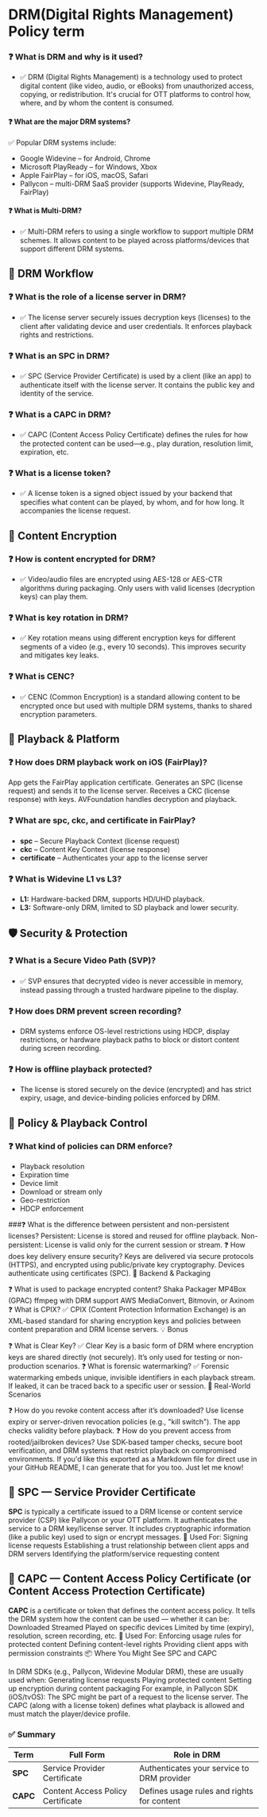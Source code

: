 # DRM(Digital Rights Management) Policy term

### ❓ What is DRM and why is it used?
- ✅ DRM (Digital Rights Management) is a technology used to protect digital content (like video, audio, or eBooks) from unauthorized access, copying, or redistribution. It's crucial for OTT platforms to control how, where, and by whom the content is consumed.

#### ❓ What are the major DRM systems?
✅ Popular DRM systems include:
- Google Widevine – for Android, Chrome
- Microsoft PlayReady – for Windows, Xbox
- Apple FairPlay – for iOS, macOS, Safari
- Pallycon – multi-DRM SaaS provider (supports Widevine, PlayReady, FairPlay)

#### ❓ What is Multi-DRM?
- ✅ Multi-DRM refers to using a single workflow to support multiple DRM schemes. It allows content to be played across platforms/devices that support different DRM systems.

## 🔐 DRM Workflow

### ❓ What is the role of a license server in DRM?
- ✅ The license server securely issues decryption keys (licenses) to the client after validating device and user credentials. It enforces playback rights and restrictions.

### ❓ What is an SPC in DRM?
- ✅ SPC (Service Provider Certificate) is used by a client (like an app) to authenticate itself with the license server. It contains the public key and identity of the service.

### ❓ What is a CAPC in DRM?
- ✅ CAPC (Content Access Policy Certificate) defines the rules for how the protected content can be used—e.g., play duration, resolution limit, expiration, etc.

### ❓ What is a license token?
- ✅ A license token is a signed object issued by your backend that specifies what content can be played, by whom, and for how long. It accompanies the license request.

## 🔐 Content Encryption

### ❓ How is content encrypted for DRM?
- ✅ Video/audio files are encrypted using AES-128 or AES-CTR algorithms during packaging. Only users with valid licenses (decryption keys) can play them.

### ❓ What is key rotation in DRM?
- ✅ Key rotation means using different encryption keys for different segments of a video (e.g., every 10 seconds). This improves security and mitigates key leaks.

### ❓ What is CENC?
- ✅ CENC (Common Encryption) is a standard allowing content to be encrypted once but used with multiple DRM systems, thanks to shared encryption parameters.

## 📱 Playback & Platform

### ❓ How does DRM playback work on iOS (FairPlay)?
App gets the FairPlay application certificate.
Generates an SPC (license request) and sends it to the license server.
Receives a CKC (license response) with keys.
AVFoundation handles decryption and playback.

### ❓ What are spc, ckc, and certificate in FairPlay?
- **spc** – Secure Playback Context (license request)
- **ckc** – Content Key Context (license response)
- **certificate** – Authenticates your app to the license server
  
### ❓ What is Widevine L1 vs L3?
- **L1:** Hardware-backed DRM, supports HD/UHD playback.
- **L3:** Software-only DRM, limited to SD playback and lower security.

## 🛡️ Security & Protection

### ❓ What is a Secure Video Path (SVP)?
- ✅ SVP ensures that decrypted video is never accessible in memory, instead passing through a trusted hardware pipeline to the display.

### ❓ How does DRM prevent screen recording?
- DRM systems enforce OS-level restrictions using HDCP, display restrictions, or hardware playback paths to block or distort content during screen recording.

### ❓ How is offline playback protected?
- The license is stored securely on the device (encrypted) and has strict expiry, usage, and device-binding policies enforced by DRM.

## 🧪 Policy & Playback Control

### ❓ What kind of policies can DRM enforce?
- Playback resolution
- Expiration time
- Device limit
- Download or stream only
- Geo-restriction
- HDCP enforcement

###❓ What is the difference between persistent and non-persistent licenses?
Persistent: License is stored and reused for offline playback.
Non-persistent: License is valid only for the current session or stream.
❓ How does key delivery ensure security?
Keys are delivered via secure protocols (HTTPS), and encrypted using public/private key cryptography. Devices authenticate using certificates (SPC).
🧰 Backend & Packaging

❓ What is used to package encrypted content?
Shaka Packager
MP4Box (GPAC)
ffmpeg with DRM support
AWS MediaConvert, Bitmovin, or Axinom
❓ What is CPIX?
✅ CPIX (Content Protection Information Exchange) is an XML-based standard for sharing encryption keys and policies between content preparation and DRM license servers.
💡 Bonus

❓ What is Clear Key?
✅ Clear Key is a basic form of DRM where encryption keys are shared directly (not securely). It’s only used for testing or non-production scenarios.
❓ What is forensic watermarking?
✅ Forensic watermarking embeds unique, invisible identifiers in each playback stream. If leaked, it can be traced back to a specific user or session.
🧠 Real-World Scenarios

❓ How do you revoke content access after it’s downloaded?
Use license expiry or server-driven revocation policies (e.g., "kill switch"). The app checks validity before playback.
❓ How do you prevent access from rooted/jailbroken devices?
Use SDK-based tamper checks, secure boot verification, and DRM systems that restrict playback on compromised environments.
If you'd like this exported as a Markdown file for direct use in your GitHub README, I can generate that for you too. Just let me know!


## 🔐 SPC — Service Provider Certificate

**SPC** is typically a certificate issued to a DRM license or content service provider (CSP) like Pallycon or your OTT platform.
It authenticates the service to a DRM key/license server.
It includes cryptographic information (like a public key) used to sign or encrypt messages.
🧠 Used For:
Signing license requests
Establishing a trust relationship between client apps and DRM servers
Identifying the platform/service requesting content

## 🔐 CAPC — Content Access Policy Certificate (or Content Access Protection Certificate)

**CAPC** is a certificate or token that defines the content access policy.
It tells the DRM system how the content can be used — whether it can be:
Downloaded
Streamed
Played on specific devices
Limited by time (expiry), resolution, screen recording, etc.
🧠 Used For:
Enforcing usage rules for protected content
Defining content-level rights
Providing client apps with permission constraints
📦 Where You Might See SPC and CAPC

In DRM SDKs (e.g., Pallycon, Widevine Modular DRM), these are usually used when:
Generating license requests
Playing protected content
Setting up encryption during content packaging
For example, in Pallycon SDK (iOS/tvOS):
The SPC might be part of a request to the license server.
The CAPC (along with a license token) defines what playback is allowed and must match the player/device profile.


### ✅ Summary
| Term     | Full Form                         | Role in DRM                                |
| -------- | --------------------------------- | ------------------------------------------ |
| **SPC**  | Service Provider Certificate      | Authenticates your service to DRM provider |
| **CAPC** | Content Access Policy Certificate | Defines usage rules and rights for content |

